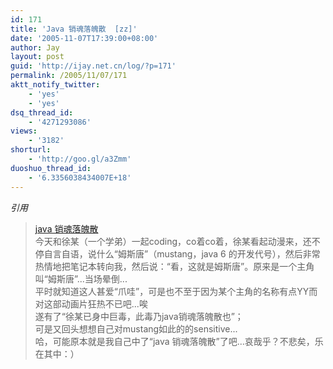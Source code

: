```yaml
---
id: 171
title: 'Java 销魂落魄散  [zz]'
date: '2005-11-07T17:39:00+08:00'
author: Jay
layout: post
guid: 'http://ijay.net.cn/log/?p=171'
permalink: /2005/11/07/171
aktt_notify_twitter:
    - 'yes'
    - 'yes'
dsq_thread_id:
    - '4271293086'
views:
    - '3182'
shorturl:
    - 'http://goo.gl/a3Zmm'
duoshuo_thread_id:
    - '6.3356038434007E+18'
---
```


<em>引用</em>
<blockquote><a href="http://spaces.msn.com/members/iblader/blog/cns!1p0DAcB46DXvCW3U8pFzUvBQ!125.entry">java 销魂落魄散</a>
<div>今天和徐某（一个学弟）一起coding，co着co着，徐某看起动漫来，还不停自言自语，说什么“姆斯唐”（mustang，java 6 的开发代号），然后非常热情地把笔记本转向我，然后说：“看，这就是姆斯唐”。原来是一个主角叫“姆斯唐”...当场晕倒...</div>
<div></div>
<div>平时就知道这人甚爱“爪哇”，可是也不至于因为某个主角的名称有点YY而对这部动画片狂热不已吧...唉</div>
<div></div>
<div>遂有了“徐某已身中巨毒，此毒乃java销魂落魄散也”；</div>
<div></div>
<div>可是又回头想想自己对mustang如此的的sensitive...</div>
<div></div>
<div>哈，可能原本就是我自己中了“java 销魂落魄散”了吧...哀哉乎？不悲矣，乐在其中：）</div></blockquote>